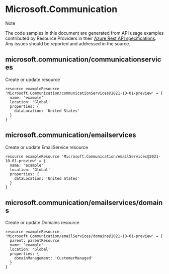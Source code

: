 # Microsoft.Communication
  
> [!NOTE]
> The code samples in this document are generated from API usage examples contributed by Resource Providers in their [Azure Rest API specifications](https://github.com/Azure/azure-rest-api-specs). Any issues should be reported and addressed in the source.


## microsoft.communication/communicationservices

Create or update resource
```bicep
resource exampleResource 'Microsoft.Communication/communicationServices@2021-10-01-preview' = {
  name: 'example'
  location: 'Global'
  properties: {
    dataLocation: 'United States'
  }
}
```

## microsoft.communication/emailservices

Create or update EmailService resource
```bicep
resource exampleResource 'Microsoft.Communication/emailServices@2021-10-01-preview' = {
  name: 'example'
  location: 'Global'
  properties: {
    dataLocation: 'United States'
  }
}
```

## microsoft.communication/emailservices/domains

Create or update Domains resource
```bicep
resource exampleResource 'Microsoft.Communication/emailServices/domains@2021-10-01-preview' = {
  parent: parentResource 
  name: 'example'
  location: 'Global'
  properties: {
    domainManagement: 'CustomerManaged'
  }
}
```
